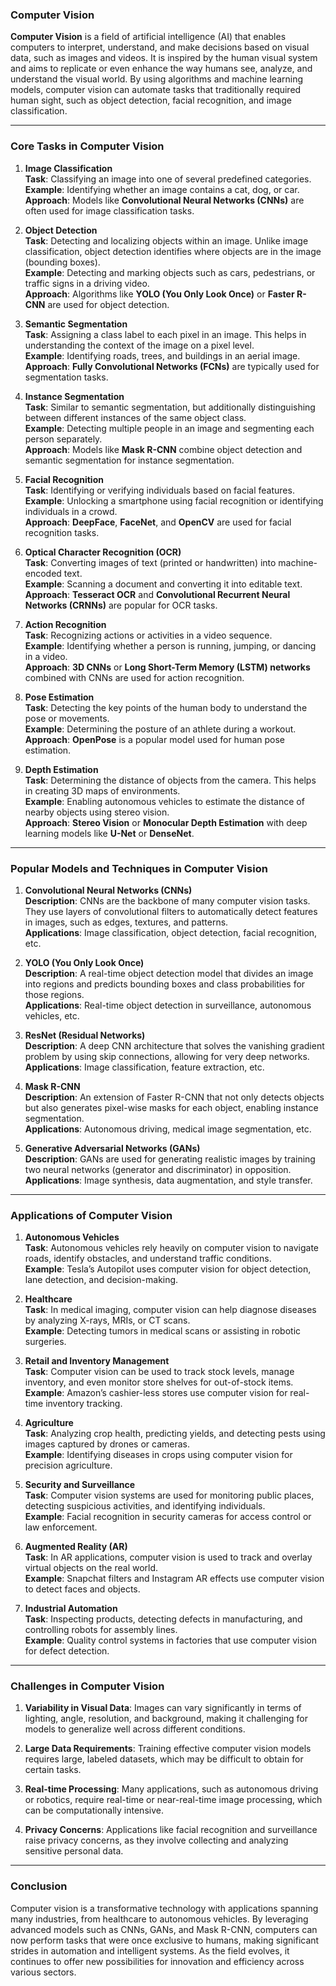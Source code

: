 ### **Computer Vision**

**Computer Vision** is a field of artificial intelligence (AI) that enables computers to interpret, understand, and make decisions based on visual data, such as images and videos. It is inspired by the human visual system and aims to replicate or even enhance the way humans see, analyze, and understand the visual world. By using algorithms and machine learning models, computer vision can automate tasks that traditionally required human sight, such as object detection, facial recognition, and image classification.

---

### **Core Tasks in Computer Vision**

1. **Image Classification**  
   **Task**: Classifying an image into one of several predefined categories.  
   **Example**: Identifying whether an image contains a cat, dog, or car.  
   **Approach**: Models like **Convolutional Neural Networks (CNNs)** are often used for image classification tasks.

2. **Object Detection**  
   **Task**: Detecting and localizing objects within an image. Unlike image classification, object detection identifies where objects are in the image (bounding boxes).  
   **Example**: Detecting and marking objects such as cars, pedestrians, or traffic signs in a driving video.  
   **Approach**: Algorithms like **YOLO (You Only Look Once)** or **Faster R-CNN** are used for object detection.

3. **Semantic Segmentation**  
   **Task**: Assigning a class label to each pixel in an image. This helps in understanding the context of the image on a pixel level.  
   **Example**: Identifying roads, trees, and buildings in an aerial image.  
   **Approach**: **Fully Convolutional Networks (FCNs)** are typically used for segmentation tasks.

4. **Instance Segmentation**  
   **Task**: Similar to semantic segmentation, but additionally distinguishing between different instances of the same object class.  
   **Example**: Detecting multiple people in an image and segmenting each person separately.  
   **Approach**: Models like **Mask R-CNN** combine object detection and semantic segmentation for instance segmentation.

5. **Facial Recognition**  
   **Task**: Identifying or verifying individuals based on facial features.  
   **Example**: Unlocking a smartphone using facial recognition or identifying individuals in a crowd.  
   **Approach**: **DeepFace**, **FaceNet**, and **OpenCV** are used for facial recognition tasks.

6. **Optical Character Recognition (OCR)**  
   **Task**: Converting images of text (printed or handwritten) into machine-encoded text.  
   **Example**: Scanning a document and converting it into editable text.  
   **Approach**: **Tesseract OCR** and **Convolutional Recurrent Neural Networks (CRNNs)** are popular for OCR tasks.

7. **Action Recognition**  
   **Task**: Recognizing actions or activities in a video sequence.  
   **Example**: Identifying whether a person is running, jumping, or dancing in a video.  
   **Approach**: **3D CNNs** or **Long Short-Term Memory (LSTM) networks** combined with CNNs are used for action recognition.

8. **Pose Estimation**  
   **Task**: Detecting the key points of the human body to understand the pose or movements.  
   **Example**: Determining the posture of an athlete during a workout.  
   **Approach**: **OpenPose** is a popular model used for human pose estimation.

9. **Depth Estimation**  
   **Task**: Determining the distance of objects from the camera. This helps in creating 3D maps of environments.  
   **Example**: Enabling autonomous vehicles to estimate the distance of nearby objects using stereo vision.  
   **Approach**: **Stereo Vision** or **Monocular Depth Estimation** with deep learning models like **U-Net** or **DenseNet**.

---

### **Popular Models and Techniques in Computer Vision**

1. **Convolutional Neural Networks (CNNs)**  
   **Description**: CNNs are the backbone of many computer vision tasks. They use layers of convolutional filters to automatically detect features in images, such as edges, textures, and patterns.  
   **Applications**: Image classification, object detection, facial recognition, etc.

2. **YOLO (You Only Look Once)**  
   **Description**: A real-time object detection model that divides an image into regions and predicts bounding boxes and class probabilities for those regions.  
   **Applications**: Real-time object detection in surveillance, autonomous vehicles, etc.

3. **ResNet (Residual Networks)**  
   **Description**: A deep CNN architecture that solves the vanishing gradient problem by using skip connections, allowing for very deep networks.  
   **Applications**: Image classification, feature extraction, etc.

4. **Mask R-CNN**  
   **Description**: An extension of Faster R-CNN that not only detects objects but also generates pixel-wise masks for each object, enabling instance segmentation.  
   **Applications**: Autonomous driving, medical image segmentation, etc.

5. **Generative Adversarial Networks (GANs)**  
   **Description**: GANs are used for generating realistic images by training two neural networks (generator and discriminator) in opposition.  
   **Applications**: Image synthesis, data augmentation, and style transfer.

---

### **Applications of Computer Vision**

1. **Autonomous Vehicles**  
   **Task**: Autonomous vehicles rely heavily on computer vision to navigate roads, identify obstacles, and understand traffic conditions.  
   **Example**: Tesla’s Autopilot uses computer vision for object detection, lane detection, and decision-making.

2. **Healthcare**  
   **Task**: In medical imaging, computer vision can help diagnose diseases by analyzing X-rays, MRIs, or CT scans.  
   **Example**: Detecting tumors in medical scans or assisting in robotic surgeries.

3. **Retail and Inventory Management**  
   **Task**: Computer vision can be used to track stock levels, manage inventory, and even monitor store shelves for out-of-stock items.  
   **Example**: Amazon’s cashier-less stores use computer vision for real-time inventory tracking.

4. **Agriculture**  
   **Task**: Analyzing crop health, predicting yields, and detecting pests using images captured by drones or cameras.  
   **Example**: Identifying diseases in crops using computer vision for precision agriculture.

5. **Security and Surveillance**  
   **Task**: Computer vision systems are used for monitoring public places, detecting suspicious activities, and identifying individuals.  
   **Example**: Facial recognition in security cameras for access control or law enforcement.

6. **Augmented Reality (AR)**  
   **Task**: In AR applications, computer vision is used to track and overlay virtual objects on the real world.  
   **Example**: Snapchat filters and Instagram AR effects use computer vision to detect faces and objects.

7. **Industrial Automation**  
   **Task**: Inspecting products, detecting defects in manufacturing, and controlling robots for assembly lines.  
   **Example**: Quality control systems in factories that use computer vision for defect detection.

---

### **Challenges in Computer Vision**

1. **Variability in Visual Data**: Images can vary significantly in terms of lighting, angle, resolution, and background, making it challenging for models to generalize well across different conditions.
   
2. **Large Data Requirements**: Training effective computer vision models requires large, labeled datasets, which may be difficult to obtain for certain tasks.
   
3. **Real-time Processing**: Many applications, such as autonomous driving or robotics, require real-time or near-real-time image processing, which can be computationally intensive.

4. **Privacy Concerns**: Applications like facial recognition and surveillance raise privacy concerns, as they involve collecting and analyzing sensitive personal data.

---

### **Conclusion**

Computer vision is a transformative technology with applications spanning many industries, from healthcare to autonomous vehicles. By leveraging advanced models such as CNNs, GANs, and Mask R-CNN, computers can now perform tasks that were once exclusive to humans, making significant strides in automation and intelligent systems. As the field evolves, it continues to offer new possibilities for innovation and efficiency across various sectors.
